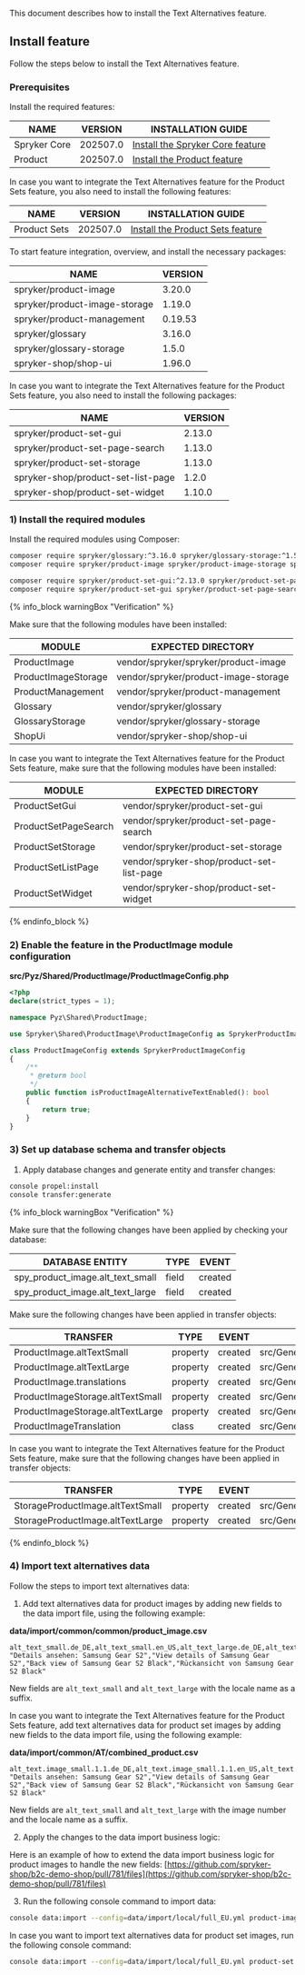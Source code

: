 This document describes how to install the Text Alternatives feature.

## Install feature

Follow the steps below to install the Text Alternatives feature.

### Prerequisites

Install the required features:

| NAME         | VERSION           | INSTALLATION GUIDE                                                                                                                                             |
|--------------| ----------------- |----------------------------------------------------------------------------------------------------------------------------------------------------------------|
| Spryker Core | 202507.0 | [Install the Spryker Core feature](/docs/pbc/all/miscellaneous/latest/install-and-upgrade/install-features/install-the-spryker-core-feature.html)              |
| Product      | 202507.0 | [Install the Product feature](/docs/pbc/product-information-management/latest/base-shop/install-and-upgrade/install-features/install-the-product-feature.html) |

In case you want to integrate the Text Alternatives feature for the Product Sets feature, you also need to install the following features:

| NAME           | VERSION           | INSTALLATION GUIDE |
| -------------- | ----------------- | ----------------- |
| Product Sets | 202507.0 | [Install the Product Sets feature](/docs/pbc/all/product-information-management/latest/base-shop/install-and-upgrade/install-features/install-the-product-sets-feature.html) |

To start feature integration, overview, and install the necessary packages:

| NAME                          | VERSION |
|-------------------------------|---------|
| spryker/product-image         | 3.20.0  |
| spryker/product-image-storage | 1.19.0  |
| spryker/product-management    | 0.19.53 |
| spryker/glossary              | 3.16.0  |
| spryker/glossary-storage      | 1.5.0   |
| spryker-shop/shop-ui          | 1.96.0  |

In case you want to integrate the Text Alternatives feature for the Product Sets feature, you also need to install the following packages:

| NAME                               | VERSION |
|------------------------------------|--------|
| spryker/product-set-gui            | 2.13.0 |
| spryker/product-set-page-search    | 1.13.0 |
| spryker/product-set-storage        | 1.13.0 |
| spryker-shop/product-set-list-page | 1.2.0  |
| spryker-shop/product-set-widget    | 1.10.0 |

### 1) Install the required modules

Install the required modules using Composer:

```bash
composer require spryker/glossary:^3.16.0 spryker/glossary-storage:^1.5.0 spryker/product-image:^3.20.0 spryker/product-image-storage:1.19.0 spryker/product-management:^0.19.53 spryker-shop/shop-ui:^1.96.0 --update-with-dependencies
composer require spryker/product-image spryker/product-image-storage spryker/product-management spryker-shop/shop-ui --update-with-dependencies
```

```bash
composer require spryker/product-set-gui:^2.13.0 spryker/product-set-page-search:^1.13.0 spryker/product-set-storage:^1.13.0 spryker-shop/product-set-list-page:^1.2.0 spryker-shop/product-set-widget:^1.10.0 --update-with-dependencies
composer require spryker/product-set-gui spryker/product-set-page-search spryker/product-set-storage spryker-shop/product-set-list-page spryker-shop/product-set-widget --update-with-dependencies
```

{% info_block warningBox "Verification" %}

Make sure that the following modules have been installed:

| MODULE              | EXPECTED DIRECTORY                   |
|---------------------|--------------------------------------|
| ProductImage        | vendor/spryker/spryker/product-image |
| ProductImageStorage | vendor/spryker/product-image-storage |
| ProductManagement   | vendor/spryker/product-management    |
| Glossary            | vendor/spryker/glossary              |
| GlossaryStorage     | vendor/spryker/glossary-storage      |
| ShopUi              | vendor/spryker-shop/shop-ui          |

In case you want to integrate the Text Alternatives feature for the Product Sets feature, make sure that the following modules have been installed:

| MODULE               | EXPECTED DIRECTORY                        |
|----------------------|-------------------------------------------|
| ProductSetGui        | vendor/spryker/product-set-gui            |
| ProductSetPageSearch | vendor/spryker/product-set-page-search    |
| ProductSetStorage    | vendor/spryker/product-set-storage        |
| ProductSetListPage   | vendor/spryker-shop/product-set-list-page |
| ProductSetWidget     | vendor/spryker-shop/product-set-widget    |

{% endinfo_block %}

### 2) Enable the feature in the ProductImage module configuration

**src/Pyz/Shared/ProductImage/ProductImageConfig.php**

```php
<?php
declare(strict_types = 1);

namespace Pyz\Shared\ProductImage;

use Spryker\Shared\ProductImage\ProductImageConfig as SprykerProductImageConfig;

class ProductImageConfig extends SprykerProductImageConfig
{
    /**
     * @return bool
     */
    public function isProductImageAlternativeTextEnabled(): bool
    {
        return true;
    }
}

```

### 3) Set up database schema and transfer objects

1. Apply database changes and generate entity and transfer changes:

```bash
console propel:install
console transfer:generate
```

{% info_block warningBox "Verification" %}

Make sure that the following changes have been applied by checking your database:

| DATABASE ENTITY    | TYPE  | EVENT   |
|--------------------|-------|---------|
| spy_product_image.alt_text_small | field | created |
| spy_product_image.alt_text_large | field | created |

Make sure the following changes have been applied in transfer objects:

| TRANSFER                         | TYPE     | EVENT   | PATH                                                          |
|----------------------------------|----------|---------|---------------------------------------------------------------|
| ProductImage.altTextSmall        | property | created | src/Generated/Shared/Transfer/ProductImageTransfer            |
| ProductImage.altTextLarge        | property | created | src/Generated/Shared/Transfer/ProductImageTransfer            |
| ProductImage.translations        | property | created | src/Generated/Shared/Transfer/ProductImageTransfer            |
| ProductImageStorage.altTextSmall | property | created | src/Generated/Shared/Transfer/ProductImageStorageTransfer     |
| ProductImageStorage.altTextLarge | property | created | src/Generated/Shared/Transfer/ProductImageStorageTransfer     |
| ProductImageTranslation          | class    | created | src/Generated/Shared/Transfer/ProductImageTranslationTransfer |

In case you want to integrate the Text Alternatives feature for the Product Sets feature, make sure that the following changes have been applied in transfer objects:

| TRANSFER                         | TYPE     | EVENT   | PATH                                                      |
|----------------------------------|----------|---------|-----------------------------------------------------------|
| StorageProductImage.altTextSmall        | property | created | src/Generated/Shared/Transfer/StorageProductImageTransfer |
| StorageProductImage.altTextLarge        | property | created | src/Generated/Shared/Transfer/StorageProductImageTransfer |

{% endinfo_block %}


### 4) Import text alternatives data

Follow the steps to import text alternatives data:

1. Add text alternatives data for product images by adding new fields to the data import file, using the following example:

**data/import/common/common/product_image.csv**

```csv
alt_text_small.de_DE,alt_text_small.en_US,alt_text_large.de_DE,alt_text_large.en_US
"Details ansehen: Samsung Gear S2","View details of Samsung Gear S2","Back view of Samsung Gear S2 Black","Rückansicht von Samsung Gear S2 Black"
```

New fields are `alt_text_small` and `alt_text_large` with the locale name as a suffix.

In case you want to integrate the Text Alternatives feature for the Product Sets feature, add text alternatives data for product set images by adding new fields to the data import file, using the following example:

**data/import/common/AT/combined_product.csv**

```csv
alt_text.image_small.1.1.de_DE,alt_text.image_small.1.1.en_US,alt_text.image_large.1.1.de_DE,alt_text.image_large.1.1.en_US
"Details ansehen: Samsung Gear S2","View details of Samsung Gear S2","Back view of Samsung Gear S2 Black","Rückansicht von Samsung Gear S2 Black"
```

New fields are `alt_text_small` and `alt_text_large` with the image number and the locale name as a suffix.

2. Apply the changes to the data import business logic:

Here is an example of how to extend the data import business logic for product images to handle the new fields: [https://github.com/spryker-shop/b2c-demo-shop/pull/781/files](https://github.com/spryker-shop/b2c-demo-shop/pull/781/files)

3. Run the following console command to import data:

```bash
console data:import --config=data/import/local/full_EU.yml product-image
```

In case you want to import text alternatives data for product set images, run the following console command:

```bash
console data:import --config=data/import/local/full_EU.yml product-set
```

